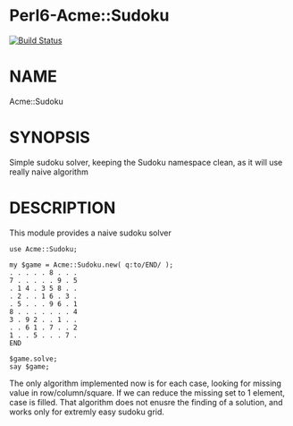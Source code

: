 # Perl6-Acme::Sudoku

[![Build Status](https://travis-ci.org/pierre-vigier/Perl6-Acme-Sudoku.svg?branch=master)](https://travis-ci.org/pierre-vigier/Perl6-Acme-Sudoku)

NAME
====

Acme::Sudoku

SYNOPSIS
========

Simple sudoku solver, keeping the Sudoku namespace clean, as it will use really naive algorithm

DESCRIPTION
===========

This module provides a naive sudoku solver

    use Acme::Sudoku;

    my $game = Acme::Sudoku.new( q:to/END/ );
    . . . . . 8 . . .
    7 . . . . . 9 . 5
    . 1 4 . 3 5 8 . .
    . 2 . . 1 6 . 3 .
    . 5 . . . 9 6 . 1
    8 . . . . . . . 4
    3 . 9 2 . . 1 . .
    . . 6 1 . 7 . . 2
    1 . . 5 . . . 7 .
    END

    $game.solve;
    say $game;

The only algorithm implemented now is for each case, looking for missing value in row/column/square. If we can reduce the missing set to 1 element, case is filled. That algorithm does not enusre the finding of a solution, and works only for extremly easy sudoku grid.
